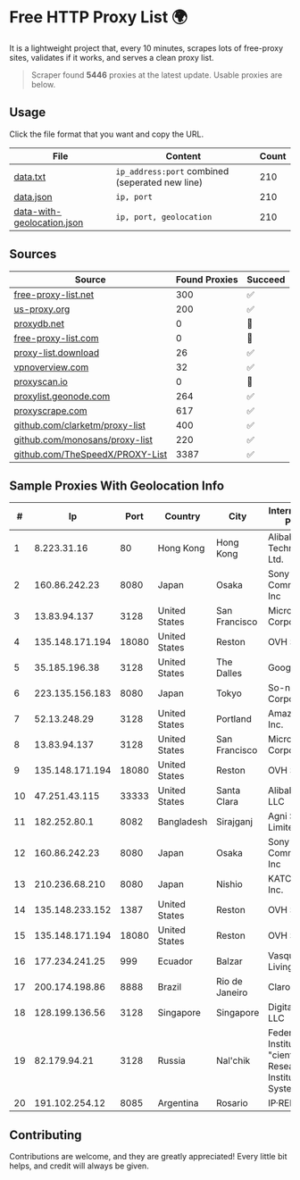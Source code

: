 
# Free HTTP Proxy List 🌍

It is a lightweight project that, every 10 minutes, scrapes lots of free-proxy sites, validates if it works, and serves a clean proxy list.


> Scraper found **5446** proxies at the latest update. Usable proxies are below.

## Usage

Click the file format that you want and copy the URL.


|File|Content|Count|
|----|-------|-----|
|[data.txt](https://raw.githubusercontent.com/themiralay/Proxy-List-World/master/data.txt)|`ip_address:port` combined (seperated new line)|210|
|[data.json](https://raw.githubusercontent.com/themiralay/Proxy-List-World/master/data.json)|`ip, port`|210|
|[data-with-geolocation.json](https://raw.githubusercontent.com/themiralay/Proxy-List-World/master/data-with-geolocation.json)|`ip, port, geolocation`|210|

## Sources

|Source|Found Proxies|Succeed|
|------|-------------|-------|
|[free-proxy-list.net](https://free-proxy-list.net)|300|✅|
|[us-proxy.org](https://www.us-proxy.org)|200|✅|
|[proxydb.net](http://proxydb.net)|0|🚫|
|[free-proxy-list.com](https://free-proxy-list.com/?page=&port=&type%5B%5D=http&type%5B%5D=https&up_time=0&search=Search)|0|🚫|
|[proxy-list.download](https://www.proxy-list.download/HTTP)|26|✅|
|[vpnoverview.com](https://vpnoverview.com/privacy/anonymous-browsing/free-proxy-servers)|32|✅|
|[proxyscan.io](https://www.proxyscan.io)|0|🚫|
|[proxylist.geonode.com](https://proxylist.geonode.com/api/proxy-list?limit=300&page=1&sort_by=lastChecked&sort_type=desc&protocols=http,https)|264|✅|
|[proxyscrape.com](https://api.proxyscrape.com/v2/?request=displayproxies&protocol=http&timeout=10000&country=all&ssl=all&anonymity=all)|617|✅|
|[github.com/clarketm/proxy-list](https://raw.githubusercontent.com/clarketm/proxy-list/master/proxy-list-raw.txt)|400|✅|
|[github.com/monosans/proxy-list](https://raw.githubusercontent.com/monosans/proxy-list/main/proxies/http.txt)|220|✅|
|[github.com/TheSpeedX/PROXY-List](https://raw.githubusercontent.com/TheSpeedX/PROXY-List/master/http.txt)|3387|✅|


## Sample Proxies With Geolocation Info

|#|Ip|Port|Country|City|Internet Service Provider|
|-|--|----|-------|----|-------------------------|
|1|8.223.31.16|80|Hong Kong|Hong Kong|Alibaba (US) Technology Co., Ltd.|
|2|160.86.242.23|8080|Japan|Osaka|Sony Network Communications Inc|
|3|13.83.94.137|3128|United States|San Francisco|Microsoft Corporation|
|4|135.148.171.194|18080|United States|Reston|OVH SAS|
|5|35.185.196.38|3128|United States|The Dalles|Google LLC|
|6|223.135.156.183|8080|Japan|Tokyo|So-net Corporation|
|7|52.13.248.29|3128|United States|Portland|Amazon.com, Inc.|
|8|13.83.94.137|3128|United States|San Francisco|Microsoft Corporation|
|9|135.148.171.194|18080|United States|Reston|OVH SAS|
|10|47.251.43.115|33333|United States|Santa Clara|Alibaba Cloud LLC|
|11|182.252.80.1|8082|Bangladesh|Sirajganj|Agni Systems Limited|
|12|160.86.242.23|8080|Japan|Osaka|Sony Network Communications Inc|
|13|210.236.68.210|8080|Japan|Nishio|KATCH Network Inc.|
|14|135.148.233.152|1387|United States|Reston|OVH SAS|
|15|135.148.171.194|18080|United States|Reston|OVH SAS|
|16|177.234.241.25|999|Ecuador|Balzar|Vasquez Burgos Livington|
|17|200.174.198.86|8888|Brazil|Rio de Janeiro|Claro S.A|
|18|128.199.136.56|3128|Singapore|Singapore|DigitalOcean, LLC|
|19|82.179.94.21|3128|Russia|Nal'chik|Federal State Institution "cientific Research Institute for System Ana|
|20|191.102.254.12|8085|Argentina|Rosario|IP·RED|



## Contributing

Contributions are welcome, and they are greatly appreciated! Every
little bit helps, and credit will always be given.


